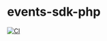 events-sdk-php
==============
[![CI](https://github.com/ht-sdks/events-sdk-php/actions/workflows/ci.yml/badge.svg)](https://github.com/ht-sdks/events-sdk-php/actions/workflows/ci.yml)

